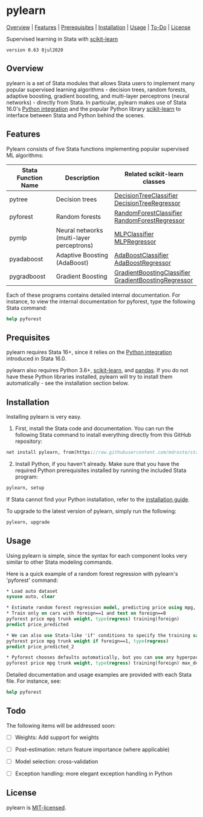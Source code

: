 
pylearn
=================================

[Overview](#overview)
| [Features](#features)
| [Prerequisites](#prerequisites)
| [Installation](#installation)
| [Usage](#usage)
| [To-Do](#todo)
| [License](#license)

Supervised learning in Stata with [scikit-learn](https://scikit-learn.org)

`version 0.63 8jul2020`


Overview
---------------------------------

pylearn is a set of Stata modules that allows Stata users to implement many popular supervised learning algorithms - decision trees, random forests, adaptive boosting, gradient boosting, and multi-layer perceptrons (neural networks) - directly from Stata. In particular, pylearn makes use of Stata 16.0's [Python integration](https://www.stata.com/new-in-stata/python-integration/) and the popular Python library [scikit-learn](https://scikit-learn.org) to interface between Stata and Python behind the scenes. 


Features
---------------------------------

Pylearn consists of five Stata functions implementing popular supervised ML algorithms:


| Stata Function Name     | Description                               | Related scikit-learn classes                     | 
| ------------ | -----------                               | ------------------------------                    |
| pytree       | Decision trees                          |  [DecisionTreeClassifier](https://scikit-learn.org/stable/modules/generated/sklearn.tree.DecisionTreeClassifier.html)<br>[DecisionTreeRegressor](https://scikit-learn.org/stable/modules/generated/sklearn.tree.DecisionTreeRegressor.html)    |
| pyforest     | Random forests                            |  [RandomForestClassifier](https://scikit-learn.org/stable/modules/generated/sklearn.ensemble.RandomForestClassifier.html)<br>[RandomForestRegressor](https://scikit-learn.org/stable/modules/generated/sklearn.ensemble.RandomForestRegressor.html)    | 
| pymlp        | Neural networks (multi-layer perceptrons) |  [MLPClassifier](https://scikit-learn.org/stable/modules/generated/sklearn.neural_network.MLPClassifier.html)<br>[MLPRegressor](https://scikit-learn.org/stable/modules/generated/sklearn.neural_network.MLPRegressor.html)    |
| pyadaboost   | Adaptive Boosting (AdaBoost)               |  [AdaBoostClassifier](https://scikit-learn.org/stable/modules/generated/sklearn.ensemble.AdaBoostClassifier.html)<br>[AdaBoostRegressor](https://scikit-learn.org/stable/modules/generated/sklearn.ensemble.AdaBoostRegressor.html)    |
| pygradboost  | Gradient Boosting      |  [GradientBoostingClassifier](https://scikit-learn.org/stable/modules/generated/sklearn.ensemble.GradientBoostingClassifier.html)<br>[GradientBoostingRegressor](https://scikit-learn.org/stable/modules/generated/sklearn.ensemble.GradientBoostingRegressor.html)    |

Each of these programs contains detailed internal documentation. For instance, to view the internal documentation for pyforest, type the following Stata command:
```stata
help pyforest
```


Prequisites
---------------------------------

pylearn requires Stata 16+, since it relies on the [Python integration](https://www.stata.com/new-in-stata/python-integration/) introduced in Stata 16.0. 

pylearn also requires Python 3.6+, [scikit-learn](https://scikit-learn.org), and [pandas](https://pandas.pydata.org/). If you do not have these Python libraries installed, pylearn will try to install them automatically - see the installation section below.



Installation
---------------------------------

Installing pylearn is very easy.

1. First, install the Stata code and documentation. You can run the following Stata command to install everything directly from this GitHub repository:
```stata
net install pylearn, from(https://raw.githubusercontent.com/mdroste/stata-pylearn/master/src/) replace
```

2. Install Python, if you haven't already. Make sure that you have the required Python prerequisites installed by running the included Stata program:
```stata
pylearn, setup
```

If Stata cannot find your Python installation, refer to the [installation guide](docs/install.md).

To upgrade to the latest version of pylearn, simply run the following:
```stata
pylearn, upgrade
```


Usage
---------------------------------

Using pylearn is simple, since the syntax for each component looks very similar to other Stata modeling commands.

Here is a quick example of a random forest regression with pylearn's 'pyforest' command:

```stata
* Load auto dataset
sysuse auto, clear

* Estimate random forest regression model, predicting price using mpg, trunk, and weight
* Train only on cars with foreign==1 and test on foreign==0
pyforest price mpg trunk weight, type(regress) training(foreign)
predict price_predicted

* We can also use Stata-like 'if' conditions to specify the training sample, but we won't get out-of-sample RMSE in that case
pyforest price mpg trunk weight if foreign==1, type(regress) 
predict price_predicted_2

* Pyforest chooses defaults automatically, but you can use any hyperparameter scikit-learn can
pyforest price mpg trunk weight, type(regress) training(foreign) max_depth(5) min_samples_split(4)
```

Detailed documentation and usage examples are provided with each Stata file. For instance, see:
```stata
help pyforest
```


Todo
---------------------------------

The following items will be addressed soon:

- [ ] Weights: Add support for weights
- [ ] Post-estimation: return feature importance (where applicable)
- [ ] Model selection: cross-validation
- [ ] Exception handling: more elegant exception handling in Python


License
---------------------------------

pylearn is [MIT-licensed](https://github.com/mdroste/stata-pylearn/blob/master/LICENSE).

